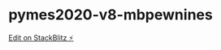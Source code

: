 # pymes2020-v8-mbpewnines

[Edit on StackBlitz ⚡️](https://stackblitz.com/edit/pymes2020-v8-mbpewnines)